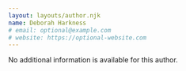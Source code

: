 ```yaml
---
layout: layouts/author.njk
name: Deborah Harkness
# email: optional@example.com
# website: https://optional-website.com
---
```

No additional information is available for this author.
